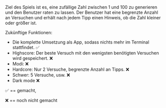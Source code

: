 Ziel des Spiels ist es, eine zufällige Zahl zwischen 1 und 100 zu generieren und den Benutzer raten zu lassen. Der Benutzer hat eine begrenzte Anzahl an Versuchen und erhält nach jedem Tipp einen Hinweis, ob die Zahl kleiner oder größer ist.

Zukünftige Funktionen:
-  Die komplette Umsetzung als App, sodass nichts mehr im Terminal stattfindet. ✅
-  Highscore: Der beste Versuch mit den wenigsten benötigten Versuchen wird gespeichert. ❌
-  Modi: ❌
- Hardcore: Nur 2 Versuche, begrenzte Anzahl an Tipps. ❌
- Schwer: 5 Versuche, usw. ❌
- Dark mode ❌


✅ == gemacht,

❌ == noch nicht gemacht 
